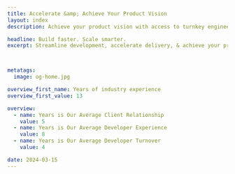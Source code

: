 ```yaml
---
title: Accelerate &amp; Achieve Your Product Vision
layout: index
description: Achieve your product vision with access to turnkey engineering resources backed by technical talents on a global level.

headline: Build faster. Scale smarter.
excerpt: Streamline development, accelerate delivery, & achieve your product vision with access to turnkey engineering resources backed by world-class technical talent.



metatags:
  image: og-home.jpg

overview_first_name: Years of industry experience
overview_first_value: 13

overview:
  - name: Years is Our Average Client Relationship
    value: 5
  - name: Years is Our Average Developer Experience
    value: 8
  - name: Years is Our Average Developer Turnover
    value: 4

date: 2024-03-15
---
```

